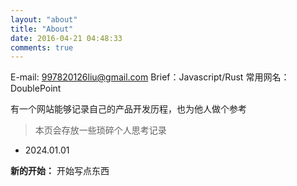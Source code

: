 ```yaml
---
layout: "about"
title: "About"
date: 2016-04-21 04:48:33
comments: true
---
```


E-mail: 997820126liu@gmail.com
Brief：Javascript/Rust
常用网名：DoublePoint

有一个网站能够记录自己的产品开发历程，也为他人做个参考

> 本页会存放一些琐碎个人思考记录

* 2024.01.01

**新的开始：**
开始写点东西
